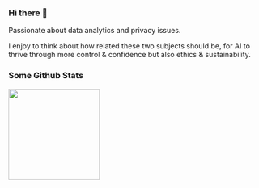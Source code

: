### Hi there 👋

Passionate about data analytics and privacy issues.

I enjoy to think about how related these two subjects should be, for AI to thrive through more control & confidence but also ethics & sustainability.

<!--

### 🔭 What I work with 

#### Artificial Intelligence 

![PyTorch](https://img.shields.io/badge/DL-PyTorch-EE4C2C?style=flat&logo=PyTorch&logoColor=white)
![TensorFlow](https://img.shields.io/badge/DL-TensorFlow-FF6F00?style=flat&logo=TensorFlow&logoColor=white)
![Anaconda](https://img.shields.io/badge/ML-Anaconda-%2344A833.svg?style=flat&logo=anaconda&logoColor=white&color=green)
![Jupyter Notebook](https://img.shields.io/badge/ML-Jupyter-%23FA0F00.svg?style=flat&logo=jupyter&logoColor=white&color=orange)
![SciPy](https://img.shields.io/badge/ML-SciPy-%230C55A5.svg?style=flat&logo=Scipy&logoColor=white)
![scikit-learn](https://img.shields.io/badge/ML-Scikit--learn-%23F7931E.svg?style=flat&logo=Scikit-learn&logoColor=white)
![Pandas](https://img.shields.io/badge/ML-Pandas-%23150458.svg?style=flat&logo=Pandas&logoColor=white)
![Plotly](https://img.shields.io/badge/Viz-Plotly-%233F4F75.svg?style=flat&logo=Plotly&logoColor=white)
#### Front-end

![](https://img.shields.io/badge/Web-HTML-informational?style=flat&logo=html5&logoColor=white&color=red)
![](https://img.shields.io/badge/Web-CSS-informational?style=flat&logo=css3&logoColor=white&color=orange)
![](https://img.shields.io/badge/Web-JavaScript-informational?style=flat&logo=javascript&logoColor=white&color=f1e05a)
![](https://img.shields.io/badge/Web-Dash_Plotly-informational?style=flat&logo=plotly&logoColor=white&color=007ACC)
![](https://img.shields.io/badge/Web-React_Native-informational?style=flat&logo=react&logoColor=white&color=61dafb)

#### Back-end

![](https://img.shields.io/badge/Code-Python-informational?style=flat&logo=python&logoColor=white&color=3675aa)
![](https://img.shields.io/badge/Code-R-informational?style=flat&logo=R&logoColor=white&color=A8A4A3)
![](https://img.shields.io/badge/Tools-FastAPI-informational?style=flat&logo=fastapi&logoColor=white&color=009688)
![](https://img.shields.io/badge/Tools-Flask-informational?style=flat&logo=flask&logoColor=white&color=black)


#### Cloud

![](https://img.shields.io/badge/Cloud-Heroku-informational?style=flat&logo=heroku&logoColor=white&color=430098)

#### SysAdmin

![](https://img.shields.io/badge/Tools-Docker-informational?style=flat&logo=docker&logoColor=white&color=2496ED)
![](https://img.shields.io/badge/Tools-Git-informational?style=flat&logo=git&logoColor=white&color=35495e)
![](https://img.shields.io/badge/Tools-Ansible-informational?style=flat&logo=ansible&logoColor=white&color=CC342D)
![](https://img.shields.io/badge/Shell-Bash-informational?style=flat&logo=gnu-bash&logoColor=white&color=4A4A55)
![](https://img.shields.io/badge/OS-Linux-informational?style=flat&logo=linux&logoColor=white&color=black)
![](https://img.shields.io/badge/OS-MacOS-informational?style=flat&logo=apple&logoColor=white&color=white)
![](https://img.shields.io/badge/OS-Windows-informational?style=flat&logo=windows&logoColor=white&color=blue)

#### Text & Code Editors

![](https://img.shields.io/badge/Editor-PyCharm-informational?style=flat&logo=pycharm&logoColor=white&color=green)
![](https://img.shields.io/badge/Editor-IntelliJ_IDEA-informational?style=flat&logo=intellij-idea&logoColor=white&color=purple)
![](https://img.shields.io/badge/Editor-VSCode-informational?style=flat&logo=visual-studio-code&logoColor=white&color=1182c2)
![](https://img.shields.io/badge/Editor-LaTeX-informational?style=flat&logo=latex&logoColor=white&color=008080)
![](https://img.shields.io/badge/Editor-Markdown-informational?style=flat&logo=markdown&logoColor=white&color=404D59)

#### Database

![](https://img.shields.io/badge/DB-SQLite-informational?style=flat&logo=sqlite&logoColor=white&color=07405e)
![](https://img.shields.io/badge/DB-Mongo_DB-informational?style=flat&logo=mongodb&logoColor=white&color=4ea94b)

#### Robotics & Hardware

![](https://img.shields.io/badge/Toy-Raspberry_Pi-informational?style=flat&logo=Raspberry-Pi&logoColor=white&color=C51A4A)

---
### 🌱 What I'd like to learn

![](https://img.shields.io/badge/Code-Golang-informational?style=flat&logo=go&logoColor=white&color=00add8)
![](https://img.shields.io/badge/Code-Java-informational?style=flat&logo=java&logoColor=white&color=orange)
![](https://img.shields.io/badge/Code-C%2B%2B-informational?style=flat&logo=c%2B%2B&logoColor=white&color=00599C)
![](https://img.shields.io/badge/Tools-Kubernetes-informational?style=flat&logo=kubernetes&logoColor=white&color=316ce6)
![](https://img.shields.io/badge/Web-Angular-informational?style=flat&logo=angular&logoColor=white&color=DD0031)
![](https://img.shields.io/badge/Tools-Node.JS-informational?style=flat&logo=node.js&logoColor=white&color=43853D)
![](https://img.shields.io/badge/Data-PostgreSQL-informational?style=flat&logo=postgresql&logoColor=white&color=2bbc8a)


---
### 💬 Where to contact me 

- LinkedIn: [![Linkedin Badge](https://img.shields.io/badge/-chloe_sekkat-blue?style=flat&logo=Linkedin&logoColor=white&link=https://www.linkedin.com/in/chloe-sekkat/)](https://www.linkedin.com/in/chloe-sekkat/)
---
### ⚡ My hobbies

- Photography 📷
- Travels 🗺
- Music 🎹
- Running 🏃‍
- Basketball 🏀
- Bouldering 🧗
- Video games 👾 ![](https://img.shields.io/badge/PlayStation-003791?style=flat&logo=playstation&logoColor=white)
---

-->

### Some Github Stats

<p>
  <img height="180em" src="https://github-readme-stats.vercel.app/api?username=vdwow&show_icons=true&hide_border=true&&count_private=true&include_all_commits=true" />
</p>


